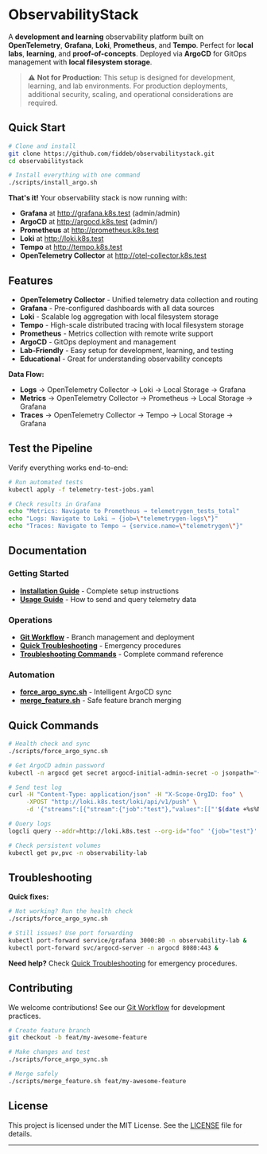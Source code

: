 # ObservabilityStack

A **development and learning** observability platform built on **OpenTelemetry**, **Grafana**, **Loki**, **Prometheus**, and **Tempo**. Perfect for **local labs**, **learning**, and **proof-of-concepts**. Deployed via **ArgoCD** for GitOps management with **local filesystem storage**.

> ⚠️  **Not for Production**: This setup is designed for development, learning, and lab environments. For production deployments, additional security, scaling, and operational considerations are required.

## Quick Start

```bash
# Clone and install
git clone https://github.com/fiddeb/observabilitystack.git
cd observabilitystack

# Install everything with one command
./scripts/install_argo.sh
```

**That's it!** Your observability stack is now running with:
- **Grafana** at http://grafana.k8s.test (admin/admin)
- **ArgoCD** at http://argocd.k8s.test (admin/<password>)
- **Prometheus** at http://prometheus.k8s.test  
- **Loki** at http://loki.k8s.test
- **Tempo** at http://tempo.k8s.test
- **OpenTelemetry Collector** at http://otel-collector.k8s.test

## Features

- **OpenTelemetry Collector** - Unified telemetry data collection and routing
- **Grafana** - Pre-configured dashboards with all data sources  
- **Loki** - Scalable log aggregation with local filesystem storage
- **Tempo** - High-scale distributed tracing with local filesystem storage
- **Prometheus** - Metrics collection with remote write support
- **ArgoCD** - GitOps deployment and management
- **Lab-Friendly** - Easy setup for development, learning, and testing
- **Educational** - Great for understanding observability concepts


**Data Flow:**
- **Logs** → OpenTelemetry Collector → Loki → Local Storage → Grafana
- **Metrics** → OpenTelemetry Collector → Prometheus → Local Storage → Grafana  
- **Traces** → OpenTelemetry Collector → Tempo → Local Storage → Grafana

## Test the Pipeline

Verify everything works end-to-end:

```bash
# Run automated tests
kubectl apply -f telemetry-test-jobs.yaml

# Check results in Grafana
echo "Metrics: Navigate to Prometheus → telemetrygen_tests_total"
echo "Logs: Navigate to Loki → {job=\"telemetrygen-logs\"}"  
echo "Traces: Navigate to Tempo → {service.name=\"telemetrygen\"}"
```

## Documentation

### Getting Started
- **[Installation Guide](docs/INSTALLATION.md)** - Complete setup instructions
- **[Usage Guide](docs/USAGE_GUIDE.md)** - How to send and query telemetry data

### Operations  
- **[Git Workflow](docs/GIT_WORKFLOW.md)** - Branch management and deployment
- **[Quick Troubleshooting](docs/QUICK_TROUBLESHOOTING.md)** - Emergency procedures
- **[Troubleshooting Commands](docs/TROUBLESHOOTING_COMMANDS.md)** - Complete command reference

### Automation
- **[force_argo_sync.sh](scripts/force_argo_sync.sh)** - Intelligent ArgoCD sync
- **[merge_feature.sh](scripts/merge_feature.sh)** - Safe feature branch merging

## Quick Commands

```bash
# Health check and sync
./scripts/force_argo_sync.sh

# Get ArgoCD admin password
kubectl -n argocd get secret argocd-initial-admin-secret -o jsonpath="{.data.password}" | base64 -d && echo

# Send test log
curl -H "Content-Type: application/json" -H "X-Scope-OrgID: foo" \
     -XPOST "http://loki.k8s.test/loki/api/v1/push" \
     -d '{"streams":[{"stream":{"job":"test"},"values":[["'$(date +%s%N)'","Hello ObservabilityStack!"]]}]}'

# Query logs  
logcli query --addr=http://loki.k8s.test --org-id="foo" '{job="test"}' --since=5m

# Check persistent volumes
kubectl get pv,pvc -n observability-lab
```

## Troubleshooting

**Quick fixes:**
```bash
# Not working? Run the health check
./scripts/force_argo_sync.sh

# Still issues? Use port forwarding
kubectl port-forward service/grafana 3000:80 -n observability-lab &
kubectl port-forward svc/argocd-server -n argocd 8080:443 &
```

**Need help?** Check [Quick Troubleshooting](docs/QUICK_TROUBLESHOOTING.md) for emergency procedures.

## Contributing

We welcome contributions! See our [Git Workflow](docs/GIT_WORKFLOW.md) for development practices.

```bash
# Create feature branch  
git checkout -b feat/my-awesome-feature

# Make changes and test
./scripts/force_argo_sync.sh

# Merge safely
./scripts/merge_feature.sh feat/my-awesome-feature
```

## License

This project is licensed under the MIT License. See the [LICENSE](LICENSE) file for details.

---
